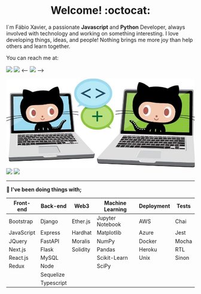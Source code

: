 <div style="text-align: center;">
  <h1>Welcome!  :octocat:</h1>
</div>
<p>I`m Fábio Xavier, a passionate <strong>Javascript</strong> and <strong>Python</strong> Developer, always involved with technology and working on something interesting.  
I love developing things, ideas, and people! Nothing brings me more joy than help others and learn together.</p>

You can reach me at:

<a href = "mailto:fabio.xavier@live.com"><img src="https://img.shields.io/badge/-Email-%23333?style=for-the-badge&logo=microsoft-outlook&logoColor=white" target="_blank"/></a>
<a href="https://www.linkedin.com/in/fabionxavier/" target="_blank"><img src="https://img.shields.io/badge/-LinkedIn-%230077B5?style=for-the-badge&logo=linkedin&logoColor=white" target="_blank"/></a>
<-- <a href="https://ondion.github.io/Portfolio/" target="_blank"><img src="https://img.shields.io/badge/-PORTFOLIO-%230077B5?style=for-the-badge&logo=github&color=yellow" target="_blank"/></a> -->


<img style="display: block;" width="750px" src="images/octocat.jpg" />
<div style="display: inline-block;">
  <img width="340px" src="https://github-readme-stats.vercel.app/api/top-langs/?username=Ondion&layout=compact" />
  <img width="340px" src="https://github-readme-stats.vercel.app/api?username=Ondion&show_icons=true" />
<div>

<hr>
<p><strong>🔭 I've been doing things with;</strong></p>

| Front-end  | Back-end   | Web3     | Machine Learning | Deployment | Tests                 |
|------------|------------|----------|------------------|------------|-----------------------|
| Bootstrap  | Django     | Ether.js | Jupyter Notebook | AWS        | Chai                  |
| JavaScript | Express    | Hardhat  | Matplotlib       | Azure      | Jest                  |
| JQuery     | FastAPI    | Moralis  | NumPy            | Docker     | Mocha                 |
| Next.js    | Flask      | Solidity | Pandas           | Heroku     | RTL                   |
| React.js   | MySQL      |          | Scikit-Learn     | Unix       | Sinon                 |
| Redux      | Node       |          | SciPy            |            |                       |
|            | Sequelize  |          |                  |            |                       |
|            | Typescript |          |                  |            |                       |

